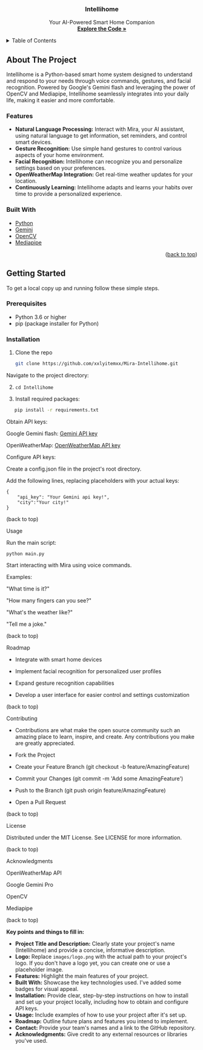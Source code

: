 

<a name="readme-top"></a>


  <h3 align="center">Intellihome</h3>

  <p align="center">
    Your AI-Powered Smart Home Companion
    <br />
    <a href="https://github.com/xXlyitemXx/Mira-Intellihome"><strong>Explore the Code »</strong></a>
  </p>
</div>

<!-- TABLE OF CONTENTS -->
<details>
  <summary>Table of Contents</summary>
  <ol>
    <li>
      <a href="#about-the-project">About The Project</a>
      <ul>
        <li><a href="#features">Features</a></li>
        <li><a href="#built-with">Built With</a></li>
      </ul>
    </li>
    <li>
      <a href="#getting-started">Getting Started</a>
      <ul>
        <li><a href="#prerequisites">Prerequisites</a></li>
        <li><a href="#installation">Installation</a></li>
      </ul>
    </li>
    <li><a href="#usage">Usage</a></li>
    <li><a href="#roadmap">Roadmap</a></li>
    <li><a href="#contributing">Contributing</a></li>
    <li><a href="#license">License</a></li>
    <li><a href="#contact">Contact</a></li>
    <li><a href="#acknowledgments">Acknowledgments</a></li>
  </ol>
</details>

## About The Project

Intellihome is a Python-based smart home system designed to understand and respond to your needs through voice commands, gestures, and facial recognition. Powered by Google's Gemini flash and leveraging the power of OpenCV and Mediapipe, Intellihome seamlessly integrates into your daily life, making it easier and more comfortable.

### Features

* **Natural Language Processing:** Interact with Mira, your AI assistant, using natural language to get information, set reminders, and control smart devices.
* **Gesture Recognition:** Use simple hand gestures to control various aspects of your home environment.
* **Facial Recognition:** Intellihome can recognize you and personalize settings based on your preferences.
* **OpenWeatherMap Integration:**  Get real-time weather updates for your location.
* **Continuously Learning:** Intellihome adapts and learns your habits over time to provide a personalized experience. 

### Built With

* [Python](https://www.python.org/)
* [Gemini](https://aistudio.google.com)
* [OpenCV](https://opencv.org/)
* [Mediapipe](https://chuoling.github.io/mediapipe/)

<p align="right">(<a href="#readme-top">back to top</a>)</p>

## Getting Started

To get a local copy up and running follow these simple steps.

### Prerequisites

* Python 3.6 or higher
* pip (package installer for Python)

### Installation

1. Clone the repo
   ```sh
   git clone https://github.com/xxlyitemxx/Mira-Intellihome.git

Navigate to the project directory:

2. ```cd Intellihome```

3. Install required packages:
```sh
   pip install -r requirements.txt
```
Obtain API keys:

Google Gemini flash: [Gemini API key](https://aistudio.google.com)

OpenWeatherMap: [OpenWeatherMap API key](https://openweathermap.org/api)

Configure API keys:

Create a config.json file in the project's root directory.

Add the following lines, replacing placeholders with your actual keys:
```
{
    "api_key": "Your Gemini api key!",
    "city":"Your city!"
} 
```

(back to top)

Usage

Run the main script:
```
python main.py
```

Start interacting with Mira using voice commands.

Examples:

  "What time is it?"
  
  "How many fingers can you see?"
  
  "What's the weather like?"
  
  "Tell me a joke."

(back to top)

Roadmap

  * Integrate with smart home devices
  
  * Implement facial recognition for personalized user profiles
  
  * Expand gesture recognition capabilities
  
  * Develop a user interface for easier control and settings customization

(back to top)

Contributing

  * Contributions are what make the open source community such an amazing place to learn, inspire, and create. Any contributions you make are greatly appreciated.
  
  * Fork the Project
  
  * Create your Feature Branch (git checkout -b feature/AmazingFeature)
  
  * Commit your Changes (git commit -m 'Add some AmazingFeature')
  
  * Push to the Branch (git push origin feature/AmazingFeature)
  
  * Open a Pull Request

(back to top)

License

  Distributed under the MIT License. See LICENSE for more information.


(back to top)

Acknowledgments

OpenWeatherMap API

Google Gemini Pro

OpenCV

Mediapipe

(back to top)

**Key points and things to fill in:**

* **Project Title and Description:**  Clearly state your project's name (Intellihome) and provide a concise, informative description.
* **Logo:**  Replace `images/logo.png` with the actual path to your project's logo. If you don't have a logo yet, you can create one or use a placeholder image.
* **Features:** Highlight the main features of your project.
* **Built With:** Showcase the key technologies used. I've added some badges for visual appeal.
* **Installation:** Provide clear, step-by-step instructions on how to install and set up your project locally, including how to obtain and configure API keys.
* **Usage:** Include examples of how to use your project after it's set up.
* **Roadmap:** Outline future plans and features you intend to implement.
* **Contact:**  Provide your team's names and a link to the GitHub repository. 
* **Acknowledgments:** Give credit to any external resources or libraries you've used.

